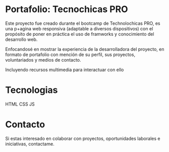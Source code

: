 # Portafolio: Tecnochicas PRO

Este proyecto fue creado durante el bootcamp de Technolochicas PRO, es una p+agina web responsiva (adaptable a diversos dispositivos) con el propósito de poner en práctica el uso de framworks y conocimiento del desarrollo web.

Enfocandosé en mostrar la experiencia de la desarrolladora del proyecto, en formato de portafolio con mención de su perfil, sus proyectos, voluntariados y medios de contacto.

Incluyendo recursos multimedia para interactuar con ello

# Tecnologias

HTML
CSS
JS

# Contacto

Si estas interesado en colaborar con proyectos, oportunidades laborales e iniciativas, contactame.

